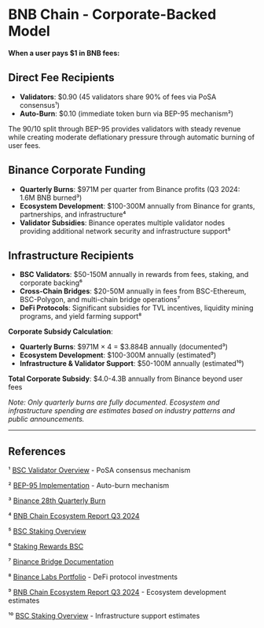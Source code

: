 # BNB Chain - Corporate-Backed Model

**When a user pays $1 in BNB fees:**

## Direct Fee Recipients
- **Validators**: $0.90 (45 validators share 90% of fees via PoSA consensus¹)
- **Auto-Burn**: $0.10 (immediate token burn via BEP-95 mechanism²)

The 90/10 split through BEP-95 provides validators with steady revenue while creating moderate deflationary pressure through automatic burning of user fees.

## Binance Corporate Funding
- **Quarterly Burns**: $971M per quarter from Binance profits (Q3 2024: 1.6M BNB burned³)
- **Ecosystem Development**: $100-300M annually from Binance for grants, partnerships, and infrastructure⁴
- **Validator Subsidies**: Binance operates multiple validator nodes providing additional network security and infrastructure support⁵

## Infrastructure Recipients
- **BSC Validators**: $50-150M annually in rewards from fees, staking, and corporate backing⁶
- **Cross-Chain Bridges**: $20-50M annually in fees from BSC-Ethereum, BSC-Polygon, and multi-chain bridge operations⁷
- **DeFi Protocols**: Significant subsidies for TVL incentives, liquidity mining programs, and yield farming support⁸

**Corporate Subsidy Calculation**:
- **Quarterly Burns**: $971M × 4 = $3.884B annually (documented³)
- **Ecosystem Development**: $100-300M annually (estimated⁹)
- **Infrastructure & Validator Support**: $50-100M annually (estimated¹⁰)

**Total Corporate Subsidy**: $4.0-4.3B annually from Binance beyond user fees

*Note: Only quarterly burns are fully documented. Ecosystem and infrastructure spending are estimates based on industry patterns and public announcements.*

---

## References

¹ [BSC Validator Overview](https://docs.bnbchain.org/bnb-smart-chain/validator/overview/) - PoSA consensus mechanism

² [BEP-95 Implementation](https://docs.bnbchain.org/bnb-smart-chain/) - Auto-burn mechanism

³ [Binance 28th Quarterly Burn](https://www.binance.com/en/support/announcement/binance-completes-28th-bnb-quarterly-burn-971-million-15b3b79462c5461aae9dff90d7d0ef10)

⁴ [BNB Chain Ecosystem Report Q3 2024](https://www.bnbchain.org/en/blog/bnb-chain-ecosystem-report-q3-2024)

⁵ [BSC Staking Overview](https://docs.bnbchain.org/bnb-smart-chain/staking/overview/)

⁶ [Staking Rewards BSC](https://www.stakingrewards.com/asset/bnb-smart-chain)

⁷ [Binance Bridge Documentation](https://www.binance.org/bridge)

⁸ [Binance Labs Portfolio](https://labs.binance.com/en/portfolio) - DeFi protocol investments

⁹ [BNB Chain Ecosystem Report Q3 2024](https://www.bnbchain.org/en/blog/bnb-chain-ecosystem-report-q3-2024) - Ecosystem development estimates

¹⁰ [BSC Staking Overview](https://docs.bnbchain.org/bnb-smart-chain/staking/overview/) - Infrastructure support estimates